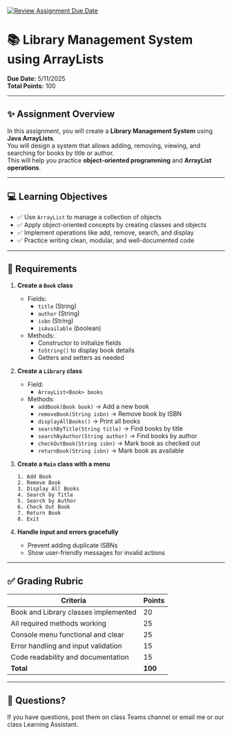 [![Review Assignment Due Date](https://classroom.github.com/assets/deadline-readme-button-22041afd0340ce965d47ae6ef1cefeee28c7c493a6346c4f15d667ab976d596c.svg)](https://classroom.github.com/a/SrQkRDOx)
# 📚 Library Management System using ArrayLists

**Due Date:** 5/11/2025  
**Total Points:** 100

---

## ✨ Assignment Overview

In this assignment, you will create a **Library Management System** using **Java ArrayLists**.  
You will design a system that allows adding, removing, viewing, and searching for books by title or author.  
This will help you practice **object-oriented programming** and **ArrayList operations**.

---

## 💻 Learning Objectives

- ✅ Use `ArrayList` to manage a collection of objects  
- ✅ Apply object-oriented concepts by creating classes and objects  
- ✅ Implement operations like add, remove, search, and display  
- ✅ Practice writing clean, modular, and well-documented code

---

## 📄 Requirements

1. **Create a `Book` class**
    - Fields:
        - `title` (String)
        - `author` (String)
        - `isbn` (String)
        - `isAvailable` (boolean)
    - Methods:
        - Constructor to initialize fields
        - `toString()` to display book details
        - Getters and setters as needed

2. **Create a `Library` class**
    - Field:
        - `ArrayList<Book> books`
    - Methods:
        - `addBook(Book book)` → Add a new book  
        - `removeBook(String isbn)` → Remove book by ISBN  
        - `displayAllBooks()` → Print all books  
        - `searchByTitle(String title)` → Find books by title  
        - `searchByAuthor(String author)` → Find books by author  
        - `checkOutBook(String isbn)` → Mark book as checked out  
        - `returnBook(String isbn)` → Mark book as available

3. **Create a `Main` class with a menu**
    ```
    1. Add Book
    2. Remove Book
    3. Display All Books
    4. Search by Title
    5. Search by Author
    6. Check Out Book
    7. Return Book
    8. Exit
    ```

4. **Handle input and errors gracefully**
    - Prevent adding duplicate ISBNs
    - Show user-friendly messages for invalid actions

---


## ✅ Grading Rubric

| Criteria                              | Points  |
|---------------------------------------|---------|
| Book and Library classes implemented  | 20      |
| All required methods working          | 25      |
| Console menu functional and clear     | 25      |
| Error handling and input validation   | 15      |
| Code readability and documentation    | 15      |
| **Total**                             | **100** |

---

## 💬 Questions?

If you have questions, post them on class Teams channel or email me or our class Learning Assistant.
